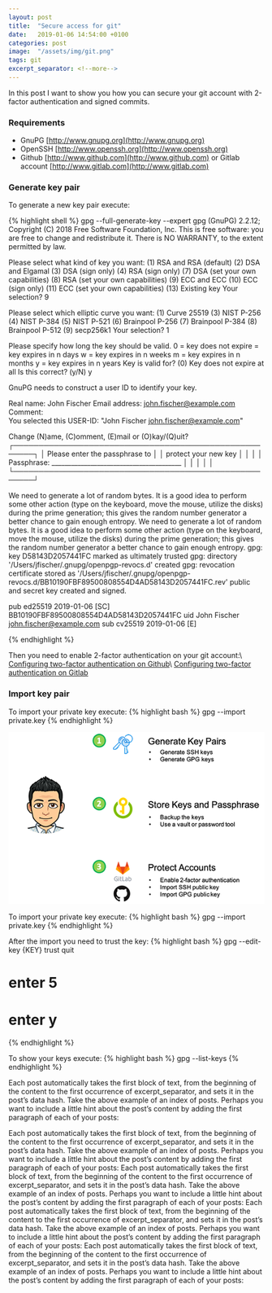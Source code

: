 ```yaml
---
layout: post
title:  "Secure access for git"
date:   2019-01-06 14:54:00 +0100
categories: post
image:  "/assets/img/git.png"
tags: git
excerpt_separator: <!--more-->
---
```


In this post I want to show you how you can secure your git account with 2-factor authentication and signed commits.
<!--more-->

### Requirements
* GnuPG [http://www.gnupg.org](http://www.gnupg.org)
* OpenSSH [http://www.openssh.org](http://www.openssh.org)
* Github [http://www.github.com](http://www.github.com) or Gitlab account [http://www.gitlab.com](http://www.gitlab.com)

### Generate key pair
To generate a new key pair execute:

{% highlight shell %}
gpg --full-generate-key --expert
gpg (GnuPG) 2.2.12; Copyright (C) 2018 Free Software Foundation, Inc.
This is free software: you are free to change and redistribute it.
There is NO WARRANTY, to the extent permitted by law.

Please select what kind of key you want:
   (1) RSA and RSA (default)
   (2) DSA and Elgamal
   (3) DSA (sign only)
   (4) RSA (sign only)
   (7) DSA (set your own capabilities)
   (8) RSA (set your own capabilities)
   (9) ECC and ECC
  (10) ECC (sign only)
  (11) ECC (set your own capabilities)
  (13) Existing key
Your selection? 9

Please select which elliptic curve you want:
   (1) Curve 25519
   (3) NIST P-256
   (4) NIST P-384
   (5) NIST P-521
   (6) Brainpool P-256
   (7) Brainpool P-384
   (8) Brainpool P-512
   (9) secp256k1
Your selection? 1

Please specify how long the key should be valid.
         0 = key does not expire
      <n>  = key expires in n days
      <n>w = key expires in n weeks
      <n>m = key expires in n months
      <n>y = key expires in n years
Key is valid for? (0) 
Key does not expire at all
Is this correct? (y/N) y
                        
GnuPG needs to construct a user ID to identify your key.

Real name: John Fischer
Email address: john.fischer@example.com
Comment:                               
You selected this USER-ID:
    "John Fischer <john.fischer@example.com>"

Change (N)ame, (C)omment, (E)mail or (O)kay/(Q)uit? 
┌──────────────────────────────────────────────────────┐
│ Please enter the passphrase to                       │
│ protect your new key                                 │
│                                                      │
│ Passphrase: ________________________________________ │
│                                                      │
│       <OK>                              <Cancel>     │
└──────────────────────────────────────────────────────┘

We need to generate a lot of random bytes. It is a good idea to perform
some other action (type on the keyboard, move the mouse, utilize the
disks) during the prime generation; this gives the random number
generator a better chance to gain enough entropy.
We need to generate a lot of random bytes. It is a good idea to perform
some other action (type on the keyboard, move the mouse, utilize the
disks) during the prime generation; this gives the random number
generator a better chance to gain enough entropy.
gpg: key D58143D2057441FC marked as ultimately trusted
gpg: directory '/Users/jfischer/.gnupg/openpgp-revocs.d' created
gpg: revocation certificate stored as 
'/Users/jfischer/.gnupg/openpgp-revocs.d/BB10190FBF89500808554D4AD58143D2057441FC.rev'
public and secret key created and signed.

pub   ed25519 2019-01-06 [SC]
      BB10190FBF89500808554D4AD58143D2057441FC
uid                      John Fischer <john.fischer@example.com>
sub   cv25519 2019-01-06 [E]

{% endhighlight %}

Then you need to enable 2-factor authentication on your git account:\\
[Configuring two-factor authentication on Github](https://help.github.com/articles/configuring-two-factor-authentication/)\\
[Configuring two-factor authentication on Gitlab](https://docs.gitlab.com/ee/user/profile/account/two_factor_authentication.html)


### Import key pair
To import your private key execute:
{% highlight bash %}
gpg --import private.key
{% endhighlight %}



![Protect accounts](/assets/posts/2019-01-06/protect-account.png)

To import your private key execute:
{% highlight bash %}
gpg --import private.key
{% endhighlight %}

After the import you need to trust the key:
{% highlight bash %}
gpg --edit-key {KEY} trust quit
# enter 5<RETURN>
# enter y<RETURN>
{% endhighlight %}


To show your keys execute:
{% highlight bash %}
gpg --list-keys
{% endhighlight %}


Each post automatically takes the first block of text, from the beginning of the content to the first occurrence of excerpt_separator, and sets it in the post’s data hash. Take the above example of an index of posts. Perhaps you want to include a little hint about the post’s content by adding the first paragraph of each of your posts:


Each post automatically takes the first block of text, from the beginning of the content to the first occurrence of excerpt_separator, and sets it in the post’s data hash. Take the above example of an index of posts. Perhaps you want to include a little hint about the post’s content by adding the first paragraph of each of your posts:
Each post automatically takes the first block of text, from the beginning of the content to the first occurrence of excerpt_separator, and sets it in the post’s data hash. Take the above example of an index of posts. Perhaps you want to include a little hint about the post’s content by adding the first paragraph of each of your posts:
Each post automatically takes the first block of text, from the beginning of the content to the first occurrence of excerpt_separator, and sets it in the post’s data hash. Take the above example of an index of posts. Perhaps you want to include a little hint about the post’s content by adding the first paragraph of each of your posts:
Each post automatically takes the first block of text, from the beginning of the content to the first occurrence of excerpt_separator, and sets it in the post’s data hash. Take the above example of an index of posts. Perhaps you want to include a little hint about the post’s content by adding the first paragraph of each of your posts: